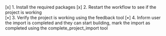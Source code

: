 [x] 1. Install the required packages
[x] 2. Restart the workflow to see if the project is working  
[•] 3. Verify the project is working using the feedback tool
[•] 4. Inform user the import is completed and they can start building, mark the import as completed using the complete_project_import tool
